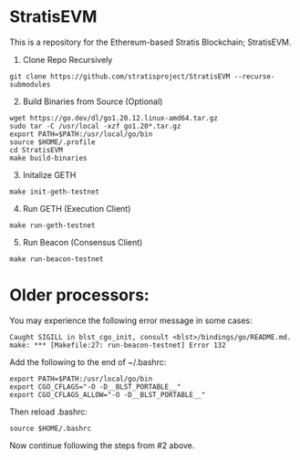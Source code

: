 # StratisEVM

This is a repository for the Ethereum-based Stratis Blockchain; StratisEVM.

1. Clone Repo Recursively
```
git clone https://github.com/stratisproject/StratisEVM --recurse-submodules
```
2. Build Binaries from Source (Optional)
```
wget https://go.dev/dl/go1.20.12.linux-amd64.tar.gz
sudo tar -C /usr/local -xzf go1.20*.tar.gz
export PATH=$PATH:/usr/local/go/bin
source $HOME/.profile
cd StratisEVM
make build-binaries
```
3. Initalize GETH
```
make init-geth-testnet
```
4. Run GETH (Execution Client)
```
make run-geth-testnet
```
5. Run Beacon (Consensus Client)
```
make run-beacon-testnet
```

# Older processors:

You may experience the following error message in some cases:
```
Caught SIGILL in blst_cgo_init, consult <blst>/bindings/go/README.md.
make: *** [Makefile:27: run-beacon-testnet] Error 132
```

Add the following to the end of ~/.bashrc:
```
export PATH=$PATH:/usr/local/go/bin
export CGO_CFLAGS="-O -D__BLST_PORTABLE__"
export CGO_CFLAGS_ALLOW="-O -D__BLST_PORTABLE__"
```

Then reload .bashrc:
```
source $HOME/.bashrc
```

Now continue following the steps from #2 above.
